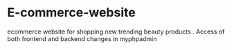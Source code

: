 # E-commerce-website
ecommerce website for shopping new trending beauty products . Access of both frontend and backend changes in myphpadmin
